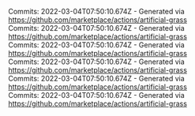 Commits: 2022-03-04T07:50:10.674Z - Generated via https://github.com/marketplace/actions/artificial-grass
<br>
Commits: 2022-03-04T07:50:10.674Z - Generated via https://github.com/marketplace/actions/artificial-grass
<br>
Commits: 2022-03-04T07:50:10.674Z - Generated via https://github.com/marketplace/actions/artificial-grass
<br>
Commits: 2022-03-04T07:50:10.674Z - Generated via https://github.com/marketplace/actions/artificial-grass
<br>
Commits: 2022-03-04T07:50:10.674Z - Generated via https://github.com/marketplace/actions/artificial-grass
<br>
Commits: 2022-03-04T07:50:10.674Z - Generated via https://github.com/marketplace/actions/artificial-grass
<br>
